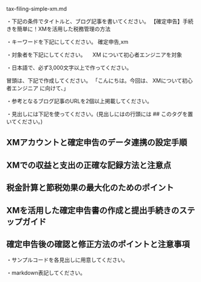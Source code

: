 tax-filing-simple-xm.md

・下記の条件でタイトルと、ブログ記事を書いてください。
【確定申告】手続きを簡単に！XMを活用した税務管理の方法

・キーワードを下記にしてください。
確定申告,xm

・対象者を下記にしてください。
　XM について初心者エンジニアを対象


・日本語で、必ず3,000文字以上で作ってください。

冒頭は、下記で作成してください。
「こんにちは。今回は、
XMについて初心者エンジニア
に向けて、」

・参考となるブログ記事のURLを2個以上掲載してください。

・見出しには下記を使ってください。(見出しにはの行頭には ## このタグを置いてください。)
## XMアカウントと確定申告のデータ連携の設定手順
## XMでの収益と支出の正確な記録方法と注意点
## 税金計算と節税効果の最大化のためのポイント
## XMを活用した確定申告書の作成と提出手続きのステップガイド
## 確定申告後の確認と修正方法のポイントと注意事項

・サンプルコードを各見出しに用意してください。

・markdown表記してください。


